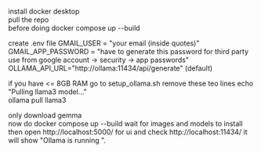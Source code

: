 install docker desktop  
pull the repo   
before doing docker compose up --build  

create .env file 
    GMAIL_USER = "your email (inside quotes)"  
    GMAIL_APP_PASSWORD = "have to generate this password for third party use from google account -> security -> app passwords"  
    OLLAMA_API_URL="http://ollama:11434/api/generate"  (default)  

if you have <= 8GB RAM go to setup_ollama.sh remove these teo lines echo "Pulling llama3 model..."   
                                                                            ollama pull llama3    

only download gemma  
now do docker compose up --build wait for images and models to install  
then open http://localhost:5000/ for ui and check http://localhost:11434/  it will show "Ollama is running ".